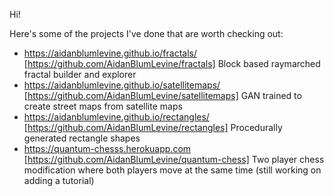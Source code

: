 Hi!

Here's some of the projects I've done that are worth checking out:

- https://aidanblumlevine.github.io/fractals/ [https://github.com/AidanBlumLevine/fractals]
  Block based raymarched fractal builder and explorer 
- https://aidanblumlevine.github.io/satellitemaps/ [https://github.com/AidanBlumLevine/satellitemaps]
  GAN trained to create street maps from satellite maps
- https://aidanblumlevine.github.io/rectangles/ [https://github.com/AidanBlumLevine/rectangles]
  Procedurally generated rectangle shapes
- https://quantum-chesss.herokuapp.com [https://github.com/AidanBlumLevine/quantum-chess]
  Two player chess modification where both players move at the same time (still working on adding a tutorial)
